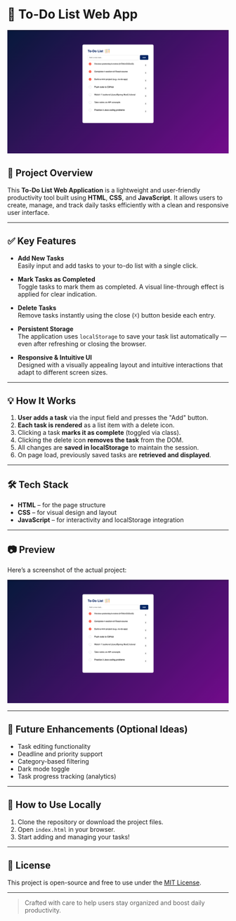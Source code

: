 # 📝 To-Do List Web App

![To-Do List Screenshot](./images/To-Do%20App.png)

## 📌 Project Overview

This **To-Do List Web Application** is a lightweight and user-friendly productivity tool built using **HTML**, **CSS**, and **JavaScript**. It allows users to create, manage, and track daily tasks efficiently with a clean and responsive user interface.

---

## ✅ Key Features

- **Add New Tasks**  
  Easily input and add tasks to your to-do list with a single click.

- **Mark Tasks as Completed**  
  Toggle tasks to mark them as completed. A visual line-through effect is applied for clear indication.

- **Delete Tasks**  
  Remove tasks instantly using the close (☓) button beside each entry.

- **Persistent Storage**  
  The application uses `localStorage` to save your task list automatically — even after refreshing or closing the browser.

- **Responsive & Intuitive UI**  
  Designed with a visually appealing layout and intuitive interactions that adapt to different screen sizes.

---

## 💡 How It Works

1. **User adds a task** via the input field and presses the "Add" button.
2. **Each task is rendered** as a list item with a delete icon.
3. Clicking a task **marks it as complete** (toggled via class).
4. Clicking the delete icon **removes the task** from the DOM.
5. All changes are **saved in localStorage** to maintain the session.
6. On page load, previously saved tasks are **retrieved and displayed**.

---

## 🛠️ Tech Stack

- **HTML** – for the page structure  
- **CSS** – for visual design and layout  
- **JavaScript** – for interactivity and localStorage integration

---

## 📷 Preview

Here’s a screenshot of the actual project:

![To-Do App UI](./images/To-Do%20App.png)

---

## 🚀 Future Enhancements (Optional Ideas)

- Task editing functionality  
- Deadline and priority support  
- Category-based filtering  
- Dark mode toggle  
- Task progress tracking (analytics)

---

## 📁 How to Use Locally

1. Clone the repository or download the project files.
2. Open `index.html` in your browser.
3. Start adding and managing your tasks!

---

## 📄 License

This project is open-source and free to use under the [MIT License](LICENSE).

---

> Crafted with care to help users stay organized and boost daily productivity.